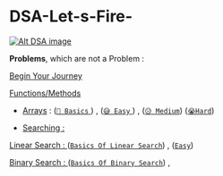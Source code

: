 # DSA-Let-s-Fire-

[![Alt DSA image](https://fiverr-res.cloudinary.com/images/t_main1,q_auto,f_auto,q_auto,f_auto/gigs/121662126/original/55059c64dd71754bf4276b8b9077cc139c59af52/do-data-structures-algorithms-in-java-programming.png)](https://github.com/YourOwnItsMeDHC/DSA-Let-s-Fire-)

**Problems**, which are not a Problem :

[Begin Your Journey](https://github.com/YourOwnItsMeDHC/ProgramBasics/tree/master/src/deepak)

[Functions/Methods](https://github.com/YourOwnItsMeDHC/DSA-Let-s-Fire-/tree/master/Functions/src/com/functions)

*  [Arrays](https://github.com/YourOwnItsMeDHC/DSA-Let-s-Fire-/tree/master/Arrays) :
([`🤣 Basics` ](https://github.com/YourOwnItsMeDHC/DSA-Let-s-Fire-/tree/master/Arrays/Basics/src/com/company)) , 
([`😅 Easy` ](https://github.com/YourOwnItsMeDHC/DSA-Let-s-Fire-/tree/master/Arrays/Easy)) ,
([`😥 Medium`](https://github.com/YourOwnItsMeDHC/DSA-Let-s-Fire-/tree/master/Arrays/Medium))
([`😭Hard`](https://github.com/YourOwnItsMeDHC/DSA-Let-s-Fire-/tree/master/Arrays/Hard))

*  [Searching :](https://github.com/YourOwnItsMeDHC/DSA-Let-s-Fire-/tree/master/Searching)

[Linear Search : ](https://github.com/YourOwnItsMeDHC/DSA-Let-s-Fire-/tree/master/Linear%20Search)
([`Basics Of Linear Search`](https://github.com/YourOwnItsMeDHC/DSA-Let-s-Fire-/tree/master/Linear%20Search/Linear_Search_Basics/src/com/company)) , 
([`Easy`](https://github.com/YourOwnItsMeDHC/DSA-Let-s-Fire-/tree/master/Linear%20Search/Easy))

[Binary Search : ](https://github.com/YourOwnItsMeDHC/DSA-Let-s-Fire-/tree/master/Searching/Binary%20Search/src/com/company)
([`Basics Of Binary Search`](https://github.com/YourOwnItsMeDHC/DSA-Let-s-Fire-/tree/master/Searching/Binary%20Search/src/com/company)) , 
